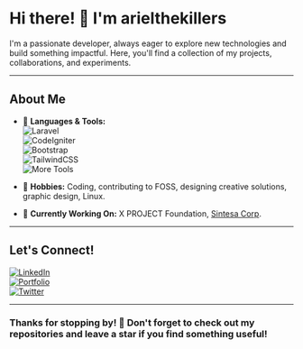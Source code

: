 # Hi there! 👋 I'm arielthekillers

I'm a passionate developer, always eager to explore new technologies and build something impactful. Here, you'll find a collection of my projects, collaborations, and experiments.

---

## About Me

- 🔧 **Languages & Tools:**  
  ![Laravel](https://img.shields.io/badge/Laravel-FF2D20?style=flat-square&logo=laravel&logoColor=white)  
  ![CodeIgniter](https://img.shields.io/badge/CodeIgniter-EF4223?style=flat-square&logo=codeigniter&logoColor=white)  
  ![Bootstrap](https://img.shields.io/badge/Bootstrap-7952B3?style=flat-square&logo=bootstrap&logoColor=white)  
  ![TailwindCSS](https://img.shields.io/badge/TailwindCSS-38B2AC?style=flat-square&logo=tailwind-css&logoColor=white)  
  ![More Tools](https://img.shields.io/badge/More...-black?style=flat-square)

- 🎨 **Hobbies:** Coding, contributing to FOSS, designing creative solutions, graphic design, Linux.
- 🔬 **Currently Working On:** X PROJECT Foundation, [Sintesa Corp](https://sintesacorp.id).

---

## Let's Connect!

[![LinkedIn](https://img.shields.io/badge/LinkedIn-Profile-blue)](https://www.linkedin.com/in/YourProfile)  
[![Portfolio](https://img.shields.io/badge/Portfolio-Visit-green)](https://yourportfolio.com)  
[![Twitter](https://img.shields.io/badge/Twitter-Handle-blue)](https://twitter.com/YourHandle)  

---

### Thanks for stopping by! 🌟 Don't forget to check out my repositories and leave a star if you find something useful!
